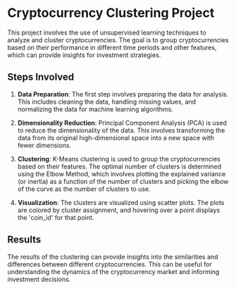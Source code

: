 
# Cryptocurrency Clustering Project

This project involves the use of unsupervised learning techniques to analyze and cluster cryptocurrencies. The goal is to group cryptocurrencies based on their performance in different time periods and other features, which can provide insights for investment strategies.

## Steps Involved

1. **Data Preparation**: The first step involves preparing the data for analysis. This includes cleaning the data, handling missing values, and normalizing the data for machine learning algorithms.

2. **Dimensionality Reduction**: Principal Component Analysis (PCA) is used to reduce the dimensionality of the data. This involves transforming the data from its original high-dimensional space into a new space with fewer dimensions.

3. **Clustering**: K-Means clustering is used to group the cryptocurrencies based on their features. The optimal number of clusters is determined using the Elbow Method, which involves plotting the explained variance (or inertia) as a function of the number of clusters and picking the elbow of the curve as the number of clusters to use.

4. **Visualization**: The clusters are visualized using scatter plots. The plots are colored by cluster assignment, and hovering over a point displays the 'coin_id' for that point.

## Results

The results of the clustering can provide insights into the similarities and differences between different cryptocurrencies. This can be useful for understanding the dynamics of the cryptocurrency market and informing investment decisions.
